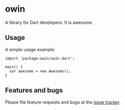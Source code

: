 # owin

A library for Dart developers. It is awesome.

## Usage

A simple usage example:

    import 'package:owin/owin.dart';

    main() {
      var awesome = new Awesome();
    }

## Features and bugs

Please file feature requests and bugs at the [issue tracker][tracker].

[tracker]: http://example.com/issues/replaceme

